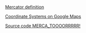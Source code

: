 [Mercator definition](http://en.wikipedia.org/wiki/Mercator_projection)

[Coordinate Systems on Google Maps](http://facstaff.unca.edu/mcmcclur/GoogleMaps/Projections/GoogleCoords.html)

[Source code MERCA\_TOOOORRRRR!](http://www.maptiler.org/google-maps-coordinates-tile-bounds-projection/)